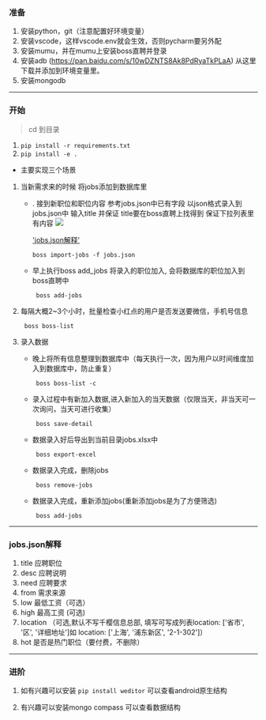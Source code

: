 ### 准备

1. 安装python，git（注意配置好环境变量）
2. 安装vscode，这样vscode.env就会生效，否则pycharm要另外配
3. 安装mumu，并在mumu上安装boss直聘并登录
4. 安装adb (https://pan.baidu.com/s/10wDZNTS8Ak8PdRyaTkPLaA) 从这里下载并添加到环境变量里。
5. 安装mongodb

---

### 开始
> cd 到目录
1. ``` pip install -r requirements.txt ```
2. ``` pip install -e . ```


- 主要实现三个场景
1. 当新需求来的时候
 将jobs添加到数据库里
   - . 接到新职位和职位内容 参考jobs.json中已有字段
        以json格式录入到jobs.json中
        输入title 并保证 title要在boss直聘上找得到
        保证下拉列表里有内容
        ![]('select.jpg')

        ['jobs.json解释']('https://github.com/carlos121493/boss-auto#jobs.json%E8%A7%A3%E9%87%8A')
        
        ```boss import-jobs -f jobs.json```

    - 早上执行boss add_jobs 将录入的职位加入, 会将数据库的职位加入到boss直聘中
        
        ``` boss add-jobs```

2. 每隔大概2~3个小时，批量检查小红点的用户是否发送要微信，手机号信息
    
    ``` boss boss-list```

3. 录入数据
   - 晚上将所有信息整理到数据库中（每天执行一次，因为用户以时间维度加入到数据库中，防止重复）
    
      ``` boss boss-list -c```

    - 录入过程中有新加入数据,进入新加入的当天数据（仅限当天，非当天可一次询问，当天可进行收集）
    
      ``` boss save-detail```

    - 数据录入好后导出到当前目录jobs.xlsx中
      
       ``` boss export-excel```

    - 数据录入完成，删除jobs

        ``` boss remove-jobs```

    - 数据录入完成，重新添加jobs(重新添加jobs是为了方便筛选)

        ``` boss add-jobs```


---

### jobs.json解释

1. title 应聘职位
2. desc 应聘说明
3. need 应聘要求
4. from 需求来源
5. low 最低工资（可选）
6. high 最高工资 (可选)
7. location （可选,默认不写千樱信息总部, 填写可写成列表location: ['省市', '区', '详细地址']如 location: ['上海', '浦东新区', '2-1-302']）
8. hot 是否是热门职位（要付费，不删除）

---

### 进阶
1. 如有兴趣可以安装
``` pip install weditor ```
可以查看android原生结构

2. 有兴趣可以安装mongo compass
可以查看数据结构